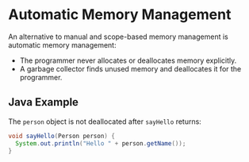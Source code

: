 # Automatic Memory Management

An alternative to manual and scope-based memory management is automatic memory
management:

* The programmer never allocates or deallocates memory explicitly.
* A garbage collector finds unused memory and deallocates it for the programmer.

## Java Example

The `person` object is not deallocated after `sayHello` returns:

```java
void sayHello(Person person) {
  System.out.println("Hello " + person.getName());
}
```

